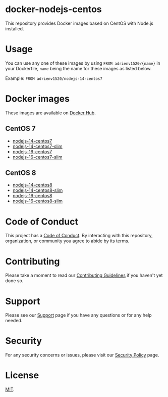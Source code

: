 # docker-nodejs-centos
This repository provides Docker images based on CentOS with Node.js installed.

# Usage
You can use any one of these images by using `FROM adrienv1520/{name}` in your Dockerfile, `name` being the name for these images as listed below.

Example: `FROM adrienv1520/nodejs-14-centos7`

# Docker images
These images are available on [Docker Hub](https://hub.docker.com/r/adrienv1520).

## CentOS 7
- [nodejs-14-centos7](centos7/nodejs-14/)
- [nodejs-14-centos7-slim](centos7/nodejs-14-slim/)
- [nodejs-16-centos7](centos7/nodejs-16/)
- [nodejs-16-centos7-slim](centos7/nodejs-16-slim/)

## CentOS 8
- [nodejs-14-centos8](centos8/nodejs-14/)
- [nodejs-14-centos8-slim](centos8/nodejs-14-slim/)
- [nodejs-16-centos8](centos8/nodejs-16/)
- [nodejs-16-centos8-slim](centos8/nodejs-16-slim/)

# Code of Conduct
This project has a [Code of Conduct](.github/CODE_OF_CONDUCT.md). By interacting with this repository, organization, or community you agree to abide by its terms.

# Contributing
Please take a moment to read our [Contributing Guidelines](.github/CONTRIBUTING.md) if you haven't yet done so.

# Support
Please see our [Support](.github/SUPPORT.md) page if you have any questions or for any help needed.

# Security
For any security concerns or issues, please visit our [Security Policy](.github/SECURITY.md) page.

# License
[MIT](LICENSE.md).
